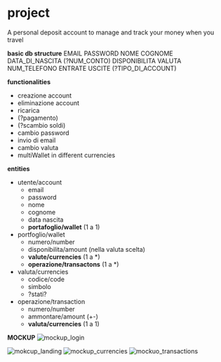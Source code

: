# project
A personal deposit account to manage and track your money when you travel 

**basic db structure**
EMAIL  PASSWORD  NOME  COGNOME  DATA_DI_NASCITA  (?NUM_CONTO)  DISPONIBILITA  VALUTA  NUM_TELEFONO  ENTRATE  USCITE  (?TIPO_DI_ACCOUNT)

**functionalities**
- creazione account
- eliminazione account
- ricarica
- (?pagamento)
- (?scambio soldi)
- cambio password
- invio di email
- cambio valuta
- multiWallet in different currencies

**entities**
- utente/account
    -  email
    -  password
    -  nome
    -  cognome
    -  data nascita
    -  **portafoglio/wallet** (1 a 1)
- portfoglio/wallet
    - numero/number
    - disponibilita/amount (nella valuta scelta)
    - **valute/currencies** (1 a *)
    - **operazione/transactons** (1 a *)
- valuta/currencies
    - codice/code
    - simbolo
    - ?stati?
- operazione/transaction
    - numero/number
    - ammontare/amount (+-)
    - **valuta/currencies** (1 a 1)
 


**MOCKUP**
![mockup_login](https://github.com/gherardiD/project/assets/101709520/0d1b4c94-5221-4926-9f4b-a25968067771)

![mokcup_landing](https://github.com/gherardiD/project/assets/101709520/57c89275-844f-4efc-84a9-134853f7dec0)
![mockup_currencies](https://github.com/gherardiD/project/assets/101709520/5ed7eb2c-afb6-4ee8-9a55-71d80baadf09)
![mockuo_transactions](https://github.com/gherardiD/project/assets/101709520/de52459c-e763-492c-b7a3-59d4fd90c448)
